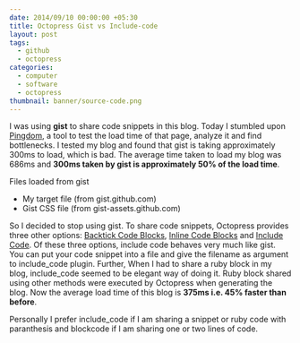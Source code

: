 ```yaml
---
date: 2014/09/10 00:00:00 +05:30
title: Octopress Gist vs Include-code
layout: post
tags:
  - github
  - octopress
categories:
  - computer
  - software
  - octopress
thumbnail: banner/source-code.png
---
```


I was using **gist** to share code snippets in this blog. Today I stumbled upon [Pingdom](http://tools.pingdom.com/fpt/), a tool to test the load time of that page, analyze it and find bottlenecks. I tested my blog and found that gist is taking approximately 300ms to load, which is bad. The average time taken to load my blog was 686ms and **300ms taken by gist is approximately 50% of the load time**.

Files loaded from gist

* My target file (from gist.github.com)
* Gist CSS file (from gist-assets.github.com)

So I decided to stop using gist. To share code snippets, Octopress provides three other options: [Backtick Code Blocks](octopress.org/docs/plugins/backtick-codeblock/), [Inline Code Blocks](http://octopress.org/docs/blogging/code/) and [Include Code](http://octopress.org/docs/plugins/include-code/). Of these three options, include code behaves very much like gist. You can put your code snippet into a file and give the filename as argument to include_code plugin. Further, When I had to share a ruby block in my blog, include_code seemed to be elegant way of doing it. Ruby block shared using other methods were executed by Octopress when generating the blog. Now the average load time of this blog is **375ms i.e. 45% faster than before**.

Personally I prefer include_code if I am sharing a snippet or ruby code with paranthesis and blockcode if I am sharing one or two lines of code.
